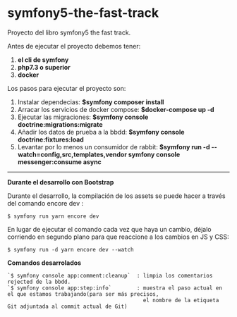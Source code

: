 # symfony5-the-fast-track
Proyecto del libro symfony5 the fast track.

Antes de ejecutar el proyecto debemos tener:
1. **el cli de symfony**
2. **php7.3 o superior**
3. **docker**


Los pasos para ejecutar el proyecto son:

1. Instalar dependecias: **$symfony composer install**
2. Arracar los servicios de docker compose: **$docker-compose up -d**
3. Ejecutar las migraciones: **$symfony console doctrine:migrations:migrate**
4. Añadir los datos de prueba a la bbdd: **$symfony console doctrine:fixtures:load**
5. Levantar por lo menos un consumidor de rabbit: **$symfony run -d --watch=config,src,templates,vendor symfony console messenger:consume async**

----------------------------------

**Durante el desarrollo con Bootstrap**

Durante el desarrollo, la compilación de los assets se puede hacer a través
del comando encore dev :

`$ symfony run yarn encore dev`

En lugar de ejecutar el comando cada vez que haya un cambio, déjalo
corriendo en segundo plano para que reaccione a los cambios en JS y CSS:

`$ symfony run -d yarn encore dev --watch`


**Comandos desarrolados**

    `$ symfony console app:comment:cleanup`  : limpia los comentarios rejected de la bbdd.
    `$ symfony console app:step:info`        : muestra el paso actual en el que estamos trabajando(para ser más precisos, 
                                               el nombre de la etiqueta Git adjuntada al commit actual de Git)
